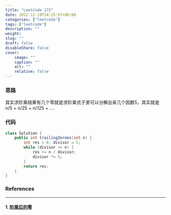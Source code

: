 ```yaml
---
title: "LeetCode 172"
date: 2022-12-19T14:25:57+08:00
categories: ["leetcode"]
tags: ["leetcode"]
description: ""
weight:
slug: ""
draft: false
disableShare: false
cover:
    image: ""
    caption: ""
    alt: ""
    relative: false
---
```


### 思路

其实求阶乘结果有几个零就是求阶乘式子里可以分解出来几个因数5，其实就是n/5 + n/25 + n/125 + ....

### 代码

```java
class Solution {
    public int trailingZeroes(int n) {
        int res = 0, divisor = 5;
        while (divisor <= n) {
            res += n / divisor;
            divisor *= 5;
        }
        return res;
    }
}
```

### References

---

#### 1. [阶乘后的零](https://leetcode.cn/problems/factorial-trailing-zeroes/)

